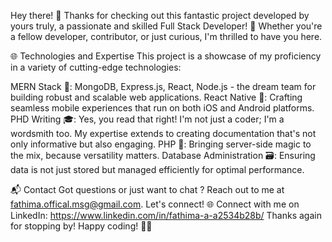 Hey there! 👋 Thanks for checking out this fantastic project developed by yours truly, a passionate and skilled Full Stack Developer! 🌟 Whether you're a fellow developer, contributor, or just curious, I'm thrilled to have you here.

🌐 Technologies and Expertise
This project is a showcase of my proficiency in a variety of cutting-edge technologies:

MERN Stack 🚀: MongoDB, Express.js, React, Node.js - the dream team for building robust and scalable web applications.
React Native 📱: Crafting seamless mobile experiences that run on both iOS and Android platforms.
PHD Writing 🎓: Yes, you read that right! I'm not just a coder; I'm a wordsmith too. My expertise extends to creating documentation that's not only informative but also engaging.
PHP 🐘: Bringing server-side magic to the mix, because versatility matters.
Database Administration 🗃️: Ensuring data is not just stored but managed efficiently for optimal performance.

📬 Contact
Got questions or just want to chat ? Reach out to me at fathima.offical.msg@gmail.com. Let's connect! 🌐
Connect with me on LinkedIn: https://www.linkedin.com/in/fathima-a-a2534b28b/
Thanks again for stopping by! Happy coding! 🚀✨
